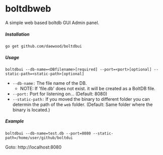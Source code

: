 # boltdbweb
A simple web based boltdb GUI Admin panel.


##### Installation
```
go get github.com/daewood/boltdbui
```

##### Usage
```
boltdbui --db-name=<DBfilename>[required] --port=<port>[optional] --static-path=<static-path>[optional]
```
- `--db-name:` The file name of the DB.
    - NOTE: If 'file.db' does not exist. it will be created as a BoltDB file.
- `--port:` Port for listening on... (Default: 8080)
- `--static-path:` If you moved the binary to different folder you can determin the path of the `web` folder. (Default: Same folder where the binary is located.)


##### Example
```
boltdbui --db-name=test.db --port=8080 --static-path=/home/user/github/boltdui
```
Goto: http://localhost:8080

